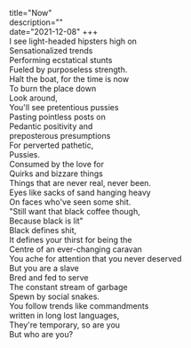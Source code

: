 title="Now"      
description=""      
date="2021-12-08"
+++      
I see light-headed hipsters high on      
Sensationalized trends      
Performing ecstatical stunts      
Fueled by purposeless strength.      
Halt the boat, for the time is now      
To burn the place down      
Look around,      
You'll see pretentious pussies      
Pasting pointless posts on      
Pedantic positivity and      
preposterous presumptions      
For perverted pathetic,      
Pussies.      
Consumed by the love for      
Quirks and bizzare things      
Things that are never real, never been.      
Eyes like sacks of sand hanging heavy      
On faces who've seen some shit.      
"Still want that black coffee though,      
Because black is lit"      
Black defines shit,      
It defines your thirst for being the      
Centre of an ever-changing caravan      
You ache for attention that you never deserved      
But you are a slave      
Bred and fed to serve      
The constant stream of garbage      
Spewn by social snakes.      
You follow trends like commandments      
written in long lost languages,      
They're temporary, so are you      
But who are you?      
